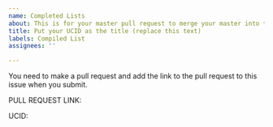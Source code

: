 ```yaml
---
name: Completed Lists
about: This is for your master pull request to merge your master into this repo.
title: Put your UCID as the title (replace this text)
labels: Compiled List
assignees: ''

---
```


You need to make a pull request and add the link to the pull request to this issue when you submit.  

PULL REQUEST LINK:

UCID:
